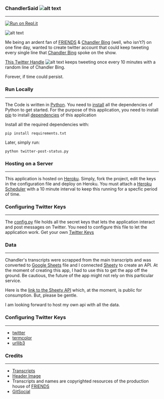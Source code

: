 ### ChandlerSaid ![alt text][1.2]
---

[![Run on Repl.it](https://repl.it/badge/github/thedhanawada/ChandlerSaid)](https://repl.it/github/thedhanawada/ChandlerSaid)

![alt text](images/resized_friends.jpeg "F.R.I.E.N.D.S Group Picture")

Me being an ardent fan of [FRIENDS](https://en.wikipedia.org/wiki/Friends) & [Chandler Bing](https://en.wikipedia.org/wiki/Chandler_Bing) (well, who isn't?) on one fine day, wanted to create twitter account that could keep tweeting every single line that [Chandler Bing](https://en.wikipedia.org/wiki/Chandler_Bing)  spoke on the show.

[This Twitter Handle](https://twitter.com/BingItDown) ![alt text][1.2] keeps tweeting once every 10 minutes with a random line of Chandler Bing.

Forever, if time could persist.

[1.1]: http://i.imgur.com/tXSoThF.png (twitter icon with padding)


[1.2]: http://i.imgur.com/wWzX9uB.png (twitter icon without padding)

### Run Locally
---
The Code is written in [Python](https://en.wikipedia.org/wiki/Python_(programming_language)). You need to [install](https://www.python.org/downloads/) all the dependencies of Python to get started. For the purpose of this application, you need to install [pip](https://en.wikipedia.org/wiki/Pip_(package_manager)) to install [dependencies](https://github.com/thedhanawada/ChandlerSaid/blob/master/requirements.txt) of this application

Install all the required dependencies with:

```
pip install requirements.txt
```
Later, simply run:

```
python twitter-post-status.py
```

### Hosting on a Server
---
This application is hosted on [Heroku](https://heroku.com). Simply, fork the project, edit the keys in the configuration file and deploy on Heroku. You must attach a [Heroku Scheduler](https://devcenter.heroku.com/articles/scheduler) with a 10 minute interval to keep this running for a specfic period of time.

### Configuring Twitter Keys
---
The [config.py](https://github.com/thedhanawada/ChandlerSaid/blob/master/config.py) file holds all the secret keys that lets the application interact and post messages on Twitter. You need to configure this file to let the application work. Get your own [Twitter Keys](https://developer.twitter.com)

### Data
---
Chandler's transcripts were scrapped from the main transcripts and was converted to [Google Sheets](https://www.google.com.au/sheets/about/) file and I connected [Sheety](https://sheety.co) to create an API. At the moment of creating this app, I had to use this to get the app off the ground. Be cautious, the future of the app might not rely on this particular service.

Here is the [link to the Sheety API](https://api.sheety.co/98b7e023de93d9f9c9e690887491f1d4/chandler/chandler) which, at the moment, is public for consumption. But, please be gentle.

I am looking forward to host my own api with all the data.

### Configuring Twitter Keys
---
* [twitter](https://pypi.org/project/twitter/)
* [termcolor](https://pypi.org/project/termcolor2/)
* [urllib3](https://pypi.org/project/urllib3/)

### Credits
---
* [Transcripts](https://fangj.github.io/friends/)
* [Header Image](https://www.wallpaperflare.com/search?wallpaper=chandler)
* Transcripts and names are copyrighted resources of the production house of  [FRIENDS](https://en.wikipedia.org/wiki/Friends)
* [GitSocial](https://github.com/carlsednaoui/gitsocial)
